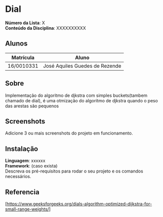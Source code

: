# Dial

**Número da Lista**: X<br>
**Conteúdo da Disciplina**: XXXXXXXXXX<br>

## Alunos
|Matrícula | Aluno |
| -- | -- |
| 16/0010331 | José Aquiles Guedes de Rezende |


## Sobre 
Implementação do algoritmo de djkstra com simples buckets(tambem chamado de dial), é uma otmização do algoritmo de djkstra quando o peso das arestas são pequenos

## Screenshots
Adicione 3 ou mais screenshots do projeto em funcionamento.

## Instalação 
**Linguagem**: xxxxxx<br>
**Framework**: (caso exista)<br>
Descreva os pré-requisitos para rodar o seu projeto e os comandos necessários.


## Referencia

[https://www.geeksforgeeks.org/dials-algorithm-optimized-dijkstra-for-small-range-weights/]



